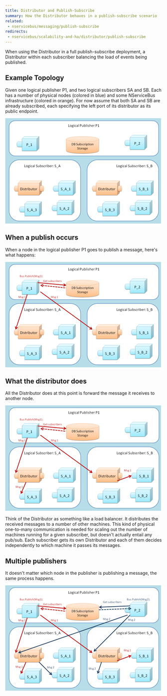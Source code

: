 ```yaml
---
title: Distributor and Publish-Subscribe
summary: How the Distributor behaves in a publish-subscribe scenario
related:
 - nservicebus/messaging/publish-subscribe
redirects:
 - nservicebus/scalability-and-ha/distributor/publish-subscribe
---
```


When using the Distributor in a full publish-subscribe deployment, a Distributor within each subscriber balancing the load of events being published.


## Example Topology

Given one logical publisher P1, and two logical subscribers SA and SB. Each has a number of physical nodes (colored in blue) and some NServiceBus infrastructure (colored in orange). For now assume that both SA and SB are already subscribed, each specifying the left port of its distributor as its public endpoint.

![logical pub/sub and physical distribution 1](nservicebus-pubsub-1.png)


## When a publish occurs

When a node in the logical publisher P1 goes to publish a message, here's what happens:

![logical pub/sub and physical distribution 2](nservicebus-pubsub-2.png)


## What the distributor does

All the Distributor does at this point is forward the message it receives to another node.

![logical pub/sub and physical distribution 3](nservicebus-pubsub-3.png)

Think of the Distributor as something like a load balancer. It distributes the received messages to a number of other machines. This kind of physical one-to-many communication is needed for scaling out the number of machines running for a given subscriber, but doesn't actually entail any pub/sub. Each subscriber gets its own Distributor and each of them decides independently to which machine it passes its messages.


## Multiple publishers

It doesn't matter which node in the publisher is publishing a message, the same process happens.

![logical pub/sub and physical distribution 4](nservicebus-pubsub-4.png)
